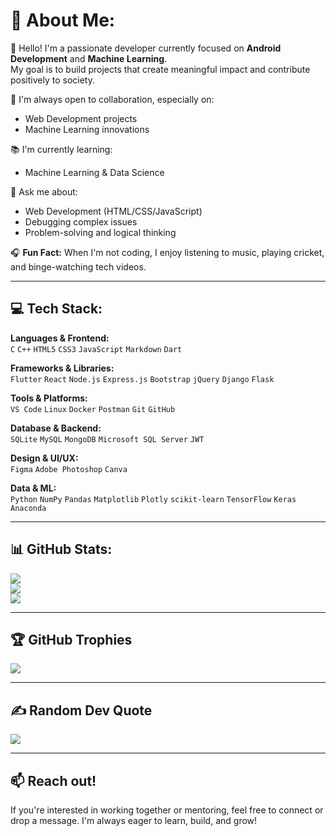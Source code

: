 # 💫 About Me:

🌟 Hello! I'm a passionate developer currently focused on **Android Development** and **Machine Learning**.  
My goal is to build projects that create meaningful impact and contribute positively to society.  

🤝 I'm always open to collaboration, especially on:
- Web Development projects  
- Machine Learning innovations  

📚 I'm currently learning:
- Machine Learning & Data Science

💬 Ask me about:
- Web Development (HTML/CSS/JavaScript)
- Debugging complex issues
- Problem-solving and logical thinking

🎧 **Fun Fact:** When I'm not coding, I enjoy listening to music, playing cricket, and binge-watching tech videos.



---

## 💻 Tech Stack:

**Languages & Frontend:**  
`C` `C++` `HTML5` `CSS3` `JavaScript` `Markdown` `Dart`

**Frameworks & Libraries:**  
`Flutter` `React` `Node.js` `Express.js` `Bootstrap` `jQuery` `Django` `Flask`

**Tools & Platforms:**  
 `VS Code` `Linux` `Docker` `Postman` `Git` `GitHub`

**Database & Backend:**  
`SQLite` `MySQL` `MongoDB` `Microsoft SQL Server` `JWT`

**Design & UI/UX:**  
`Figma` `Adobe Photoshop` `Canva`

**Data & ML:**  
`Python` `NumPy` `Pandas` `Matplotlib` `Plotly` `scikit-learn` `TensorFlow` `Keras` `Anaconda`

---

## 📊 GitHub Stats:

![](https://github-readme-stats.vercel.app/api?username=yourgithubusername&theme=tokyonight&hide_border=false&include_all_commits=true&count_private=true)  
![](https://github-readme-streak-stats.herokuapp.com/?user=yourgithubusername&theme=tokyonight&hide_border=false)  
![](https://github-readme-stats.vercel.app/api/top-langs/?username=yourgithubusername&theme=tokyonight&hide_border=false&layout=compact)

---

## 🏆 GitHub Trophies

![](https://github-profile-trophy.vercel.app/?username=yourgithubusername&theme=tokyonight&no-frame=true&no-bg=false&margin-w=4)

---

## ✍️ Random Dev Quote

![](https://quotes-github-readme.vercel.app/api?type=horizontal&theme=tokyonight)

---


## 📫 Reach out!

If you're interested in working together or mentoring, feel free to connect or drop a message. I'm always eager to learn, build, and grow!

